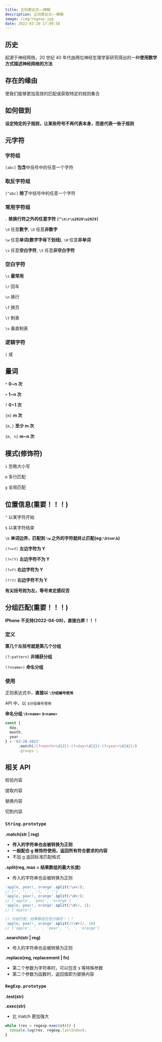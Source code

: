 ```yaml
---
title: 正则表达式——精解
description: 正则表达式——精解
image: /img/regexp.jpg
date: 2022-03-28 17:09:58
---
```



## 历史

起源于神经网络，20 世纪 40 年代由两位神经生理学家研究得出的一种**使用数学方式描述神经网络的方法**

## 存在的缘由

使我们能够更加高效的匹配或获取特定的规则集合

## 如何做到

**设定特定的子规则，让某些符号不再代表本身，而是代表一些子规则**

## 元字符

### 字符组

`[abc]` **包含**中括号中的任意一个字符

### 取反字符组

`[^abc]` **除了**中括号中的任意一个字符


### 常用字符组

`.` **除换行符之外的任意字符 `[^\n\r\u2020\u2029]`**

`\d` 任意**数字**, `\D` 任意**非数字**

`\w` 任意**单词(数字字母下划线)**, `\W` 任意**非单词**

`\s` 任意**空白字符**, `\S` 任意**非空白字符**

### 空白字符

`\s` **最常用**

`\r` 回车

`\n` 换行

`\f` 换页

`\t` 制表

`\v` 垂直制表

### 逻辑字符

`|` 或

## 量词

`*` **0~n 次**

`+` **1~n 次**

`?` **0~1 次**

`{m}` **m 次**

`{m,}` **至少 m 次**

`{m, n}` **m~n 次**


## 模式(修饰符)

`i` 忽略大小写

`m` 多行匹配

`g` 全局匹配

## 位置信息(重要！！！)

`^` 以某字符开始

`$` 以某字符结束

`\b` **单词边界，匹配到 `\w` 之外的字符就终止匹配(eg:`\btom\b`)**

`(?<=Y)` **左边字符为 Y**

`(?<!Y)` **左边字符不为 Y**

`(?=Y)` **右边字符为 Y**

`(?!Y)` **右边字符不为 Y**

<n-alert type="info">**有尖括号则为左，等号肯定感叹否**</n-alert>

## 分组匹配(重要！！！)

<n-alert type="error">**IPhone 不支持(2022-04-08)，直接白屏！！！**</n-alert>

### 定义

**第几个左括号就是第几个分组**

`(?:pattern)` **非捕获分组**

`(?<name>)` **命名分组**

### 使用

正则表达式中，**直接以 `\分组编号使用`**

API 中，以 `$分组编号使用`

**命名分组 `\k<name>` `$<name>`**

```js
const {
  day,
  month,
  year
} = '03-28-2022'
      .match(/(?<month>\d{2})-(?<day>\d{2})-(?<year>\d{4})/)
      .groups ;
```

## 相关 API

校验内容

提取内容

替换内容

切割内容

### `String.prototype`

**.match(str | reg)**
- **传入的字符串也会被转换为正则**
- **一般配合 g 修饰符使用，返回所有符合要求的内容**
- 不加 g 返回标准匹配格式


**.split(reg, max = 结果数组的最大长度)**
- 传入的字符串也会被转换为正则

```js
'apple, pear!, orange'.split(/\w+/);
// ['', ', ', '!, ', '']
'apple, pear!, orange'.split(/\W+/);
// ['apple', 'pear', 'orange']
'apple, pear!, orange'.split(/\W+/, 1);
// ['apple']

// 分组匹配，结果数组包含分隔符！！！
'apple, pear!, orange'.split(/(\W+)/, 10)
// ['apple', ', ', 'pear', '!, ', 'orange']
```


**.search(str | reg)**
- 传入的字符串也会被转换为正则

**.replace(reg, replacement | fn)**
- 第二个参数为字符串时，可以包含 `$` 等特殊参数
- 第二个参数为函数时，返回值即为替换内容

### `RegExp.prototype`

**.test(str)**

**.exec(str)**
- 比 match 更加强大

```js
while (res = regexp.exec(str)) {
  console.log(res, regexp.lastIndex);
}
```